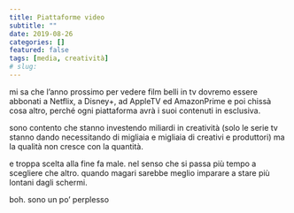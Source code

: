 ```yaml
---
title: Piattaforme video
subtitle: ""
date: 2019-08-26
categories: []
featured: false
tags: [media, creatività]
# slug: 
---
```


mi sa che l’anno prossimo per vedere film belli in tv dovremo essere abbonati a Netflix, a Disney\+, ad AppleTV ed AmazonPrime e poi chissà cosa altro, perché ogni piattaforma avrà i suoi contenuti in esclusiva.

sono contento che stanno investendo miliardi in creatività (solo le serie tv stanno dando necessitando di migliaia e migliaia di creativi e produttori) ma la qualità non cresce con la quantità.

e troppa scelta alla fine fa male. nel senso che si passa più tempo a scegliere che altro. quando magari sarebbe meglio imparare a stare più lontani dagli schermi.

boh. sono un po’ perplesso
